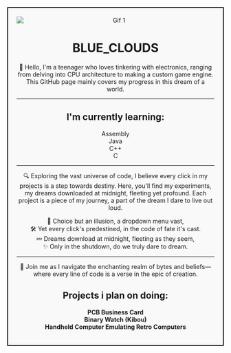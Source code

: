 <div style="border: 2px solid black; padding: 20px; background-color: #f9f9f9; text-align: center;">
  <img src="https://i0.wp.com/media1.giphy.com/media/fUpvkRuLKE4xMBJLvH/200.gif" alt="Gif 1" style="display: block; margin: 0 auto;">

  <h1>BLUE_CLOUDS</h1>

  <p>👋 Hello, I'm a teenager who loves tinkering with electronics, ranging from delving into CPU architecture to making a custom game engine. This GitHub page mainly covers my progress in this dream of a world.</p>

  <hr>

  <h2>I'm currently learning:</h2>
  <ul style="list-style: none; padding: 0;">
    <li>Assembly</li>
    <li>Java</li>
    <li>C++</li>
    <li>C</li>
  </ul>

  <hr>

  <p>🔍 Exploring the vast universe of code, I believe every click in my projects is a step towards destiny. Here, you'll find my experiments, my dreams downloaded at midnight, fleeting yet profound. Each project is a piece of my journey, a part of the dream I dare to live out loud.</p>

  <p>👾 Choice but an illusion, a dropdown menu vast,<br>
  🛠 Yet every click's predestined, in the code of fate it's cast.<br>
  💤 Dreams download at midnight, fleeting as they seem,<br>
  ✨ Only in the shutdown, do we truly dare to dream.</p>

  <hr>

  <p>🚀 Join me as I navigate the enchanting realm of bytes and beliefs—where every line of code is a verse in the epic of creation.</p>

  <h2>Projects i plan on doing:</h2>
  <ul style="list-style: none; padding: 0;">
    <li><b>PCB Business Card</b></li>
    <li><b>Binary Watch (Kibou)</b></li>
    <li><b>Handheld Computer Emulating Retro Computers</b></li>
  </ul>
</div>
